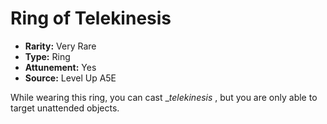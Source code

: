 
# Ring of Telekinesis

* **Rarity:** Very Rare
* **Type:** Ring
* **Attunement:** Yes
* **Source:** Level Up A5E


While wearing this ring, you can cast __telekinesis_ , but you are only able to target unattended objects.
